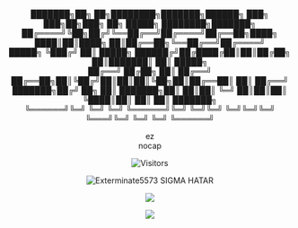 <p align='center'>
███████╗██╗  ██╗████████╗███████╗██████╗ ███╗   ███╗██╗███╗   ██╗ █████╗ ████████╗███████╗<br>
██╔════╝╚██╗██╔╝╚══██╔══╝██╔════╝██╔══██╗████╗ ████║██║████╗  ██║██╔══██╗╚══██╔══╝██╔════╝<br>
█████╗   ╚███╔╝    ██║   █████╗  ██████╔╝██╔████╔██║██║██╔██╗ ██║███████║   ██║   █████╗  <br>
██╔══╝   ██╔██╗    ██║   ██╔══╝  ██╔══██╗██║╚██╔╝██║██║██║╚██╗██║██╔══██║   ██║   ██╔══╝  <br>
███████╗██╔╝ ██╗   ██║   ███████╗██║  ██║██║ ╚═╝ ██║██║██║ ╚████║██║  ██║   ██║   ███████╗<br>
╚══════╝╚═╝  ╚═╝   ╚═╝   ╚══════╝╚═╝  ╚═╝╚═╝     ╚═╝╚═╝╚═╝  ╚═══╝╚═╝  ╚═╝   ╚═╝   ╚══════╝<br>
<p>
 
 <p align='center'>
  ez <br>
  nocap
 </p>

<p align='center'>
<img alt="Visitors" src="https://komarev.com/ghpvc/?username=Exterminate5573&style=flat&labelColor=black&logo=github&label=Profile+Views&color=0d8ce0"/>
</p>
 
<p align='center'>
<img src="https://topg.org/image/451121/433963.gif" alt="Exterminate5573 SIGMA HATAR">
</p>

<p align="center">
  <a href="https://www.youtube.com/channel/UCE96Qs22Mfto-ZlfI63morA"><img src="https://img.shields.io/badge/YouTube-FF0000?style=for-the-badge&logo=youtube&logoColor=white" />                                                                                                                                    </a>
</p>

<p align="center">
  <img src="https://github-readme-stats.vercel.app/api?username=Exterminate5573&show_icons=true&theme=algolia&hide_title=true&count_private=true" />
</p>


